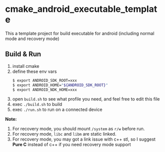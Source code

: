 # cmake_android_executable_template

This a template project for build executable for android (including normal mode and recovery mode)

## Build & Run

1. install cmake
2. define these env vars
    ```bash
    $ export ANDROID_SDK_ROOT=xxx
    $ export ANDROID_HOME="${ANDROID_SDK_ROOT}"
    $ export ANDROID_NDK_HOME=xxx
    ```
3. open `build.sh` to see what profile you need, and feel free to edit this file
4. exec `./build.sh` to build
5. exec `./run.sh` to run on a connected device

**Note:** 
1. For recovery mode, you should mount `/system` as `r/w` before run.
2. For recovery mode, `libc` and `libm` are static linked.
3. For recovery mode, you may got a link issue with c++ stl, so I suggest **Pure C** instead of c++ if you need recovery mode support
